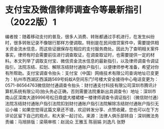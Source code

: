 # 支付宝及微信律师调查令等最新指引（2022版）1

编者按：随着移动支付的普及，很多人消费、转账都通过手机进行，在发生纠纷时，很多转账记录不像银行那样方便调取。特别是在民间借贷案件中，需要提供相关资金流水信息，而这些证据保存在相应的支付服务商处。因此为了查明相关案件事实，律师有时会需要前往进行调查取证，在调查取证时，也需要提供一定的材料。本文列举了调取支付宝、微信资金流水信息的最新指引，以及律师调查令调证指引，法院冻结、扣划、解除冻结财付通账户指引，以便律师参考准备，希望对你有所帮助。支付宝调查令抬头：支付宝（中国）网络技术有限公司查询地址已变更为：杭州市西湖区西溪路569号蚂蚁A空间东门1号楼大安全接待中心电话变更为：0571-86564763微信财付通调查令抬头：财付通支付科技有限公司深圳市腾讯计算机系统有限公司(抬头务必正确，否则需要法院重新出具调查令）地址：深圳市南山区深南大道9996号松日鼎盛大楼裙楼一楼律师调查令调证指引（微信财付通）法院冻结财付通账户指引法院扣划财付通账户指引法院解除冻结财付通账户指引无讼小编：如果您觉得这篇文章还不错，欢迎转发分享、点赞收藏，您也可以在下方评论区留下自己的观点，和大家一起讨论。来源：法律人俱乐部转自：深圳微法务责编：马旭排版：梁萌审核：赵润众 王雅玉 陈丽娟 刘逸凡 张野

